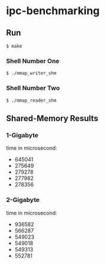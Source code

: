 # ipc-benchmarking

## Run
````
$ make

````
### Shell Number One
````
$ ./mmap_writer_shm
````

### Shell Number Two
````
$ ./mmap_reader_shm
````


## Shared-Memory Results


### 1-Gigabyte

time in microsecond:

- 645041
- 275649
- 279278
- 277982
- 278356


### 2-Gigabyte

time in microsecond:

- 936582
- 566287
- 549023
- 549018
- 549313
- 552781

